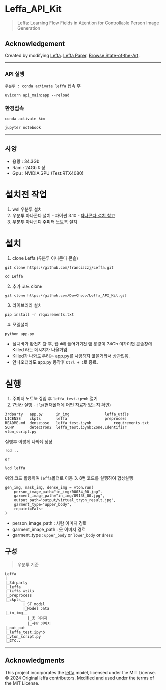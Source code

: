 # Leffa_API_Kit
> Leffa: Learning Flow Fields in Attention for Controllable Person Image Generation

## Acknowledgement
Created by modifying [Leffa](https://github.com/franciszzj/LEFFA).
[Leffa Paper](https://arxiv.org/pdf/2412.08486).
[Browse State-of-the-Art](https://paperswithcode.com/sota/virtual-try-on-on-viton-hd).

-----

### API 실행 
`우분투 : conda activate leffa` 접속 후
```
uvicorn api_main:app --reload
```

### 환경접속
```
conda activate kim

jupyter notebook
```

-----
## 사양
- 용량 : 34.3Gb
- Ram : 24Gb 이상
- Gpu : NVIDIA GPU (Test:RTX4080)

# 설치전 작업
1. wsl 우분투 설치
2. 우분투 아나콘다 설치 - 파이썬 3.10 - [아나콘다 설치 참고](https://github.com/kimsehyun-34/Data_Preprocessing/blob/main/README.md)
3. 우분투 아나콘다 주피터 노트북 설치


# 설치
1. clone Leffa (우분투 아나콘다 콘솔)
```
git clone https://github.com/franciszzj/Leffa.git
```
```
cd Leffa
```
2. 추가 코드 clone
```
git clone https://github.com/DevChoco/Leffa_API_Kit.git
```
3. 라이브러리 설치
```
pip install -r requirements.txt
```
4. 모델설치
```
python app.py
```
- 설치바가 완전히 찬 후, 웹ui에 들어가기전 램 용량이 24Gb 이하이면 콘솔창에 Killed 라는 메시지가 나올거임.
- Killed가 나와도 우리는 app.py를 사용하지 않을거라서 상관없음.
- 안나오더라도 app.py 동작후 `Ctrl + C`로 종료.
# 실행
1. 주피터 노트북 집입 후 `leffa_test.ipynb` 열기
2. 7번칸 실행 - `!ls`(현재폴더에 어떤 자료가 있는지 확인)
```
3rdparty   app.py      in_img				 leffa_utils
LICENSE    ckpts       leffa				 preprocess
README.md  densepose   leffa_test.ipynb			 requirements.txt
SCHP	   detectron2  leffa_test.ipynb:Zone.Identifier  vton_script.py
```
실행후 이렇게 나와야 정상
```
!cd ..

or

%cd leffa
```
위의 코드 활용하여 `leffa`폴더로 이동
3. 8번 코드를 실행하여 합성실행
```
gen_img, mask_img, dense_img = vton.run(
    person_image_path="in_img/00034_00.jpg",
    garment_image_path="in_img/09133_00.jpg",
    output_path="output/virtual_tryon_result.jpg",
    garment_type="upper_body",
    repaint=False
)
```
- person_image_path : 사람 이미지 경로
- garment_image_path : 옷 이미지 경로
- garment_type : `upper_body` or `lower_body` or `dress`

## 구성
> 우분투 기준
```
Leffa
|
|_3drparty
|_leffa
|_leffa_utils
|_preprocess
|_ckpts__
        |_ST model
        |_Model Data
|_in_img__
          |_옷 이미지
          |_사람 이미지
|_out_put
|_leffa_test.ipynb
|_vton_script.py
|_ETC..
```

----
## Acknowledgments


This project incorporates the [leffa](https://github.com/franciszzj/LEFFA) model, licensed under the MIT License.
© 2024 Original leffa contributors. Modified and used under the terms of the MIT License.

